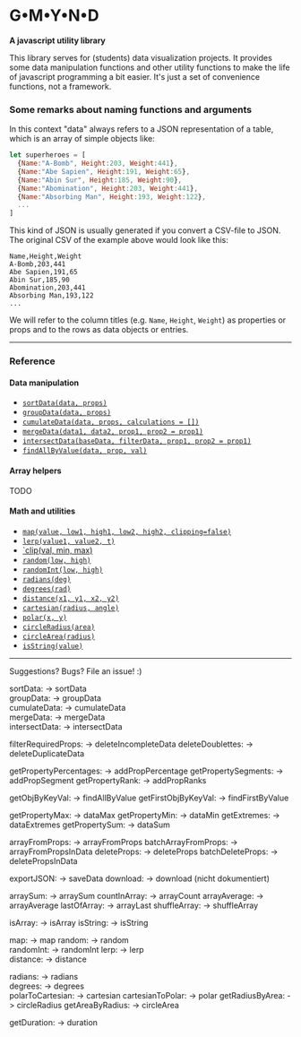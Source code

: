 # G•M•Y•N•D

**A javascript utility library**

This library serves for (students) data visualization projects. It provides some data manipulation functions and other utility functions to make the life of javascript programming a bit easier. It's just a set of convenience functions, not a framework.

### Some remarks about naming functions and arguments

In this context "data" always refers to a JSON representation of a table, which is an array of simple objects like:
```javascript
let superheroes = [ 
  {Name:"A-Bomb", Height:203, Weight:441},
  {Name:"Abe Sapien", Height:191, Weight:65},
  {Name:"Abin Sur", Height:185, Weight:90},
  {Name:"Abomination", Height:203, Weight:441},
  {Name:"Absorbing Man", Height:193, Weight:122},
  ...
]
```
This kind of JSON is usually generated if you convert a CSV-file to JSON. The original CSV of the example above would look like this:
```csv
Name,Height,Weight
A-Bomb,203,441
Abe Sapien,191,65
Abin Sur,185,90
Abomination,203,441
Absorbing Man,193,122
...
```

We will refer to the column titles (e.g. `Name`, `Height`, `Weight`) as properties or props and to the rows as data objects or entries.


---------------------------------
### Reference

#### Data manipulation

- [`sortData(data, props)`](docs/sortData.md)
- [`groupData(data, props)`](docs/groupData.md)
- [`cumulateData(data, props, calculations = [])`](docs/cumulateData.md)
- [`mergeData(data1, data2, prop1, prop2 = prop1)`](docs/mergeData.md)
- [`intersectData(baseData, filterData, prop1, prop2 = prop1)`](docs/intersectData.md)
- [`findAllByValue(data, prop, val)`](docs/findAllByValue.md)

#### Array helpers

TODO

#### Math and utilities

- [`map(value, low1, high1, low2, high2, clipping=false)`](docs/map.md)
- [`lerp(value1, value2, t)`](docs/lerp.md)
- [`clip(val, min, max)](docs/clip.md)
- [`random(low, high)`](docs/random.md)
- [`randomInt(low, high)`](docs/randomInt.md)
- [`radians(deg)`](docs/radians.md)
- [`degrees(rad)`](docs/degrees.md)
- [`distance(x1, y1, x2, y2)`](docs/distance.md)
- [`cartesian(radius, angle)`](docs/cartesian.md)
- [`polar(x, y)`](docs/polar.md)
- [`circleRadius(area)`](docs/circleRadius.md)
- [`circleArea(radius)`](docs/circleArea.md)
- [`isString(value)`](docs/isString.md)

---------------------------------
Suggestions? Bugs? File an issue! :)


sortData:                   -> sortData      
groupData:                  -> groupData     
cumulateData:               -> cumulateData  
mergeData:                  -> mergeData    
intersectData:              -> intersectData

filterRequiredProps:        -> deleteIncompleteData
deleteDoublettes:           -> deleteDuplicateData

getPropertyPercentages:     -> addPropPercentage
getPropertySegments:        -> addPropSegment
getPropertyRank:            -> addPropRanks

getObjByKeyVal:             -> findAllByValue
getFirstObjByKeyVal:        -> findFirstByValue

getPropertyMax:             -> dataMax
getPropertyMin:             -> dataMin
getExtremes:                -> dataExtremes
getPropertySum:             -> dataSum

arrayFromProps:             -> arrayFromProps
batchArrayFromProps:        -> arrayFromPropsInData
deleteProps:                -> deleteProps
batchDeleteProps:           -> deletePropsInData

exportJSON:                 -> saveData
download:                   -> download   (nicht dokumentiert)

arraySum:                   -> arraySum
countInArray:               -> arrayCount
arrayAverage:               -> arrayAverage
lastOfArray:                -> arrayLast
shuffleArray:               -> shuffleArray

isArray:                    -> isArray 
isString:                   -> isString

map:                        -> map
random:                     -> random   
randomInt:                  -> randomInt
lerp:                       -> lerp     
distance:                   -> distance 

radians:                    -> radians  
degrees:                    -> degrees  
polarToCartesian:           -> cartesian
cartesianToPolar:           -> polar
getRadiusByArea:            -> circleRadius
getAreaByRadius:            -> circleArea

getDuration:                -> duration

